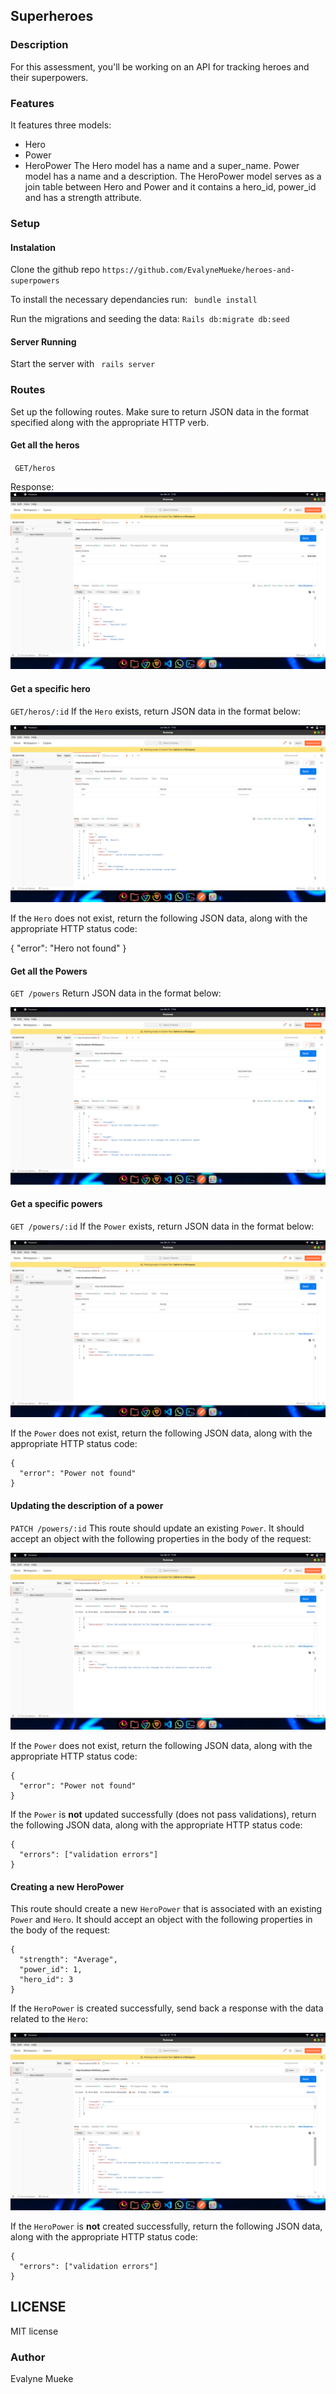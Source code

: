 ## Superheroes

### Description
For this assessment, you'll be working on an API for tracking heroes and their superpowers.

### Features
 It features three models: 
 - Hero
 - Power
 - HeroPower 
 The Hero model has a name and a super_name. 
 Power model has a name and a description. 
 The HeroPower model serves as a join table between Hero and Power and it contains a hero_id, power_id and has a strength attribute.

 ### Setup
 #### Instalation
 Clone the github repo `https://github.com/EvalyneMueke/heroes-and-superpowers`

 To install the necessary dependancies run:
 ` bundle install`

 Run the migrations and seeding the data:
 `Rails db:migrate db:seed`
 #### Server Running
 Start the server with ` rails server`

 ### Routes 
 Set up the following routes. Make sure to return JSON data in the format
specified along with the appropriate HTTP verb.

#### Get all the heros
` GET/heros`

Response:
![heros](images/image1.png)

#### Get a specific hero
`GET/heros/:id`
If the `Hero` exists, return JSON data in the format below:

![heros](images/image2.png)

If the `Hero` does not exist, return the following JSON data, along with
the appropriate HTTP status code:

{   "error": "Hero not found" }

#### Get all the Powers
 `GET /powers`
Return JSON data in the format below:

![heros](images/image3.png)

#### Get a specific powers
 `GET /powers/:id`
If the `Power` exists, return JSON data in the format below:

![heros](images/image4.png)

If the `Power` does not exist, return the following JSON data, along with
the appropriate HTTP status code:

```
{
  "error": "Power not found"
}
```
#### Updating the description of a power
`PATCH /powers/:id`
This route should update an existing `Power`. It should accept an object with
the following properties in the body of the request:

![heros](images/image5.png)

If the `Power` does not exist, return the following JSON data, along with
the appropriate HTTP status code:

```
{
  "error": "Power not found"
}
```

If the `Power` is **not** updated successfully (does not pass validations),
return the following JSON data, along with the appropriate HTTP status code:

```
{
  "errors": ["validation errors"]
}
```

#### Creating a new HeroPower
This route should create a new `HeroPower` that is associated with an
existing `Power` and `Hero`. It should accept an object with the following
properties in the body of the request:

```
{
  "strength": "Average",
  "power_id": 1,
  "hero_id": 3
}
```

If the `HeroPower` is created successfully, send back a response with the data
related to the `Hero`:

![heros](images/image6.png)

If the `HeroPower` is **not** created successfully, return the following
JSON data, along with the appropriate HTTP status code:

```
{
  "errors": ["validation errors"]
}
```
## LICENSE
MIT license
### Author
Evalyne Mueke






